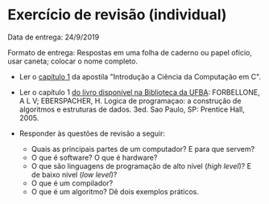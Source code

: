 # Exercício de revisão (individual)


Data de entrega: 24/9/2019

Formato de entrega: Respostas em uma folha de caderno ou papel ofício, usar caneta; colocar o nome completo.

+ Ler o [capítulo 1](https://www.ime.usp.br/~hitoshi/introducao/01-ComoFuncionaUmComputador.pdf) da apostila "Introdução a Ciência da Computação em C".
+ Ler o capítulo 1 [do livro disponível na Biblioteca da UFBA](https://sibi.ufba.br/consulta-ao-acervo-pergamum): FORBELLONE, A L V; EBERSPACHER, H. Logica de programaçao: a construção de algoritmos e estruturas de dados. 3ed. Sao Paulo, SP: Prentice Hall, 2005.

+ Responder às questões de revisão a seguir:
   + Quais as principais partes de um computador? E para que servem? 
   + O que é software? O que é hardware? 
   + O que são linguagens de programação de alto nível (_high level_)? E de baixo nível (_low level_)?
   + O que é um compilador?
   + O que é um algoritmo? Dê dois exemplos práticos.


